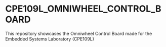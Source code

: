 # CPE109L_OMNIWHEEL_CONTROL_BOARD
This repository showcases the Omniwheel Control Board made for the Embedded Systems Laboratory (CPE109L) 
